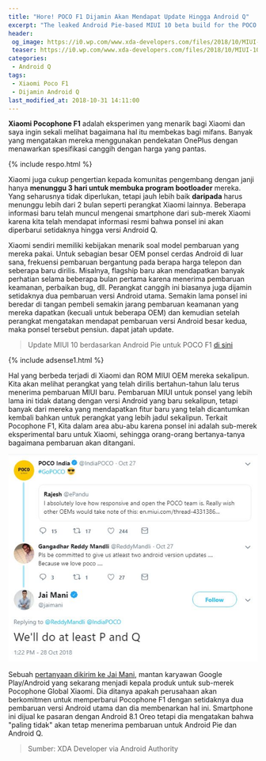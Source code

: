 ```yaml
---
title: "Hore! POCO F1 Dijamin Akan Mendapat Update Hingga Android Q"
excerpt: "The leaked Android Pie-based MIUI 10 beta build for the POCO F1 brings the Android version up to Android 9 and the MIUI version to MIUI 10 8.10.30"
header:
 og_image: https://i0.wp.com/www.xda-developers.com/files/2018/10/MIUI-10-Android-Pie-POCO-F1-492x1024.jpg
 teaser: https://i0.wp.com/www.xda-developers.com/files/2018/10/MIUI-10-Android-Pie-POCO-F1-492x1024.jpg?resize=320,170"
categories:
 - Android Q
tags:
 - Xiaomi Poco F1
 - Dijamin Android Q
last_modified_at: 2018-10-31 14:11:00
---
```

**Xiaomi Pocophone F1** adalah eksperimen yang menarik bagi Xiaomi dan saya ingin sekali melihat bagaimana hal itu membekas bagi mifans. Banyak yang mengatakan mereka menggunakan pendekatan OnePlus dengan menawarkan spesifikasi canggih dengan harga yang pantas.

{% include respo.html %}

Xiaomi juga cukup pengertian kepada komunitas pengembang dengan janji hanya **menunggu 3 hari untuk membuka program bootloader** mereka. Yang seharusnya tidak diperlukan, tetapi jauh lebih baik **daripada** harus menunggu lebih dari 2 bulan seperti perangkat Xiaomi lainnya. Beberapa informasi baru telah muncul mengenai smartphone dari sub-merek Xiaomi karena kita telah mendapat informasi resmi bahwa ponsel ini akan diperbarui setidaknya hingga versi Android Q.

Xiaomi sendiri memiliki kebijakan menarik soal model pembaruan yang mereka pakai. Untuk sebagian besar OEM ponsel cerdas Android di luar sana, frekuensi pembaruan bergantung pada berapa harga telepon dan seberapa baru dirilis. Misalnya, flagship baru akan mendapatkan banyak perhatian selama beberapa bulan pertama karena menerima pembaruan keamanan, perbaikan bug, dll. Perangkat canggih ini biasanya juga dijamin setidaknya dua pembaruan versi Android utama. Semakin lama ponsel ini beredar di tangan pembeli semakin jarang pembaruan keamanan yang mereka dapatkan (kecuali untuk beberapa OEM) dan kemudian setelah perangkat mengatakan mendapat pembaruan versi Android besar kedua, maka ponsel tersebut pensiun. dapat jatah update.

> Update MIUI 10 berdasarkan Android Pie untuk POCO F1 [di sini](https://mi.knoacc.org/download-miui-10-android-pie-beta-poco-f1-perdana)

{% include adsense1.html %}

Hal yang berbeda terjadi di Xiaomi dan ROM MIUI OEM mereka sekalipun. Kita akan melihat perangkat yang telah dirilis bertahun-tahun lalu terus menerima pembaruan MIUI baru. Pembaruan MIUI untuk ponsel yang lebih lama ini tidak datang dengan versi Android yang baru sekalipun, tetapi banyak dari mereka yang mendapatkan fitur baru yang telah dicantumkan kembali bahkan untuk perangkat yang lebih jadul sekalipun. Terkait Pocophone F1, Kita dalam area abu-abu karena ponsel ini adalah sub-merek eksperimental baru untuk Xiaomi, sehingga orang-orang bertanya-tanya bagaimana pembaruan akan ditangani.

![Android Q POCO F1](/assets/image/tweet-jai-mani.jpg)

Sebuah [pertanyaan dikirim ke Jai Mani](https://twitter.com/ReddyMandli/status/1056089674681245696), mantan karyawan Google Play/Android yang sekarang menjadi kepala produk untuk sub-merek Pocophone Global Xiaomi. Dia ditanya apakah perusahaan akan berkomitmen untuk memperbarui Pocophone F1 dengan setidaknya dua pembaruan versi Android utama dan dia membenarkan hal ini. Smartphone ini dijual ke pasaran dengan Android 8.1 Oreo tetapi dia mengatakan bahwa "paling tidak" akan tetap menerima pembaruan untuk Android Pie dan Android Q.

> Sumber: XDA Developer via Android Authority
